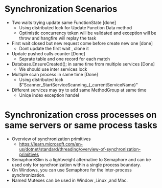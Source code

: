 ﻿# Synchronization Scenarios
* Two waits trying update same FunctionState [done]
	* Using distributed lock for Update Function Data method
	* Optimistic concurrency token will be validated and exception will be throw and hangfire will replay the task
* First wait closed but new request come before create new one [done]
	* Dont update the first wait , clone it 
* Update pushed calls counter [Done]
	* Seprate table and one record for each match
* Database.EnsureCreated(); in same time from multiple services [Done]
	* We should use inter services lock
* Multiple scan process in same time [Done]
	* Using distributed lock $"Scanner_StartServiceScanning_{_currentServiceName}"
* Different services may try to add same MethodGroup at same time 
	* Uniqe index exception handel

# Synchronization cross processes on same servers or same process tasks
* Overview of synchronization primitives 
	* https://learn.microsoft.com/en-us/dotnet/standard/threading/overview-of-synchronization-primitives
* SemaphoreSlim is a lightweight alternative to Semaphore and can be used only for synchronization within a single process boundary.
* On Windows, you can use Semaphore for the inter-process synchronization. 
* Named Mutexes can be used in Window ,Linux ,and Mac.

